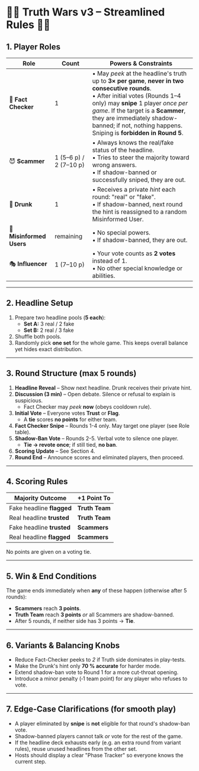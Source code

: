 # 🕵️‍♂️ Truth Wars v3 – Streamlined Rules 🕵️‍♀️
## 1. Player Roles

| Role | Count | Powers & Constraints |
|------|-------|----------------------|
| 🧠 **Fact Checker** | 1 | • May *peek* at the headline's truth up to **3× per game**, **never in two consecutive rounds**.<br/>• After initial votes (Rounds 1–4 only) may **snipe** 1 player *once per game*.  If the target is a **Scammer**, they are immediately shadow-banned; if not, nothing happens.  Sniping is **forbidden in Round 5**. |
| 😈 **Scammer** | 1 (5–6 p) / 2 (7–10 p) | • Always knows the real/fake status of the headline.<br/>• Tries to steer the majority toward wrong answers.<br/>• If shadow-banned or successfully sniped, they are out. |
| 🧍 **Drunk** | 1 | • Receives a private *hint* each round: "real" or "fake".<br/>• If shadow-banned, next round the hint is reassigned to a random Misinformed User. |
| 🧍 **Misinformed Users** | remaining | • No special powers.<br/>• If shadow-banned, they are out. |
| 🎭 **Influencer** | 1 (7–10 p) | • Your vote counts as **2 votes** instead of 1.<br/>• No other special knowledge or abilities. |

---

## 2. Headline Setup

1. Prepare two headline pools (**5 each**):
   * **Set A:** 3 real / 2 fake
   * **Set B:** 2 real / 3 fake
2. Shuffle both pools.
3. Randomly pick **one set** for the whole game.  This keeps overall balance yet hides exact distribution.

---

## 3. Round Structure (max 5 rounds)

1. **Headline Reveal** – Show next headline.  Drunk receives their private hint.
2. **Discussion (3 min)** – Open debate.  Silence or refusal to explain is suspicious.
   * Fact Checker may *peek* **now** (obeys cooldown rule).
3. **Initial Vote** – Everyone votes **Trust** or **Flag**.
   * A **tie** scores **no points** for either team.
4. **Fact Checker Snipe** – Rounds 1-4 only.  May target one player (see Role table).
5. **Shadow-Ban Vote** – Rounds 2-5.  Verbal vote to silence one player.
   * **Tie → revote once**; if still tied, **no ban**.
6. **Scoring Update** – See Section 4.
7. **Round End** – Announce scores and eliminated players, then proceed.

---

## 4. Scoring Rules

| Majority Outcome | +1 Point To |
|------------------|-------------|
| Fake headline **flagged** | **Truth Team** |
| Real headline **trusted** | **Truth Team** |
| Fake headline **trusted** | **Scammers** |
| Real headline **flagged** | **Scammers** |

No points are given on a voting tie.

---

## 5. Win & End Conditions

The game ends immediately when **any** of these happen (otherwise after 5 rounds):

* **Scammers** reach **3 points**.
* **Truth Team** reach **3 points** *or* all Scammers are shadow-banned.
* After 5 rounds, if neither side has 3 points → **Tie**.

---

## 6. Variants & Balancing Knobs

* Reduce Fact-Checker peeks to *2* if Truth side dominates in play-tests.
* Make the Drunk's hint only **70 % accurate** for harder mode.
* Extend shadow-ban vote to Round 1 for a more cut-throat opening.
* Introduce a minor penalty (‐1 team point) for any player who refuses to vote.

---

## 7. Edge-Case Clarifications (for smooth play)

* A player eliminated by **snipe** is **not** eligible for that round's shadow-ban vote.
* Shadow-banned players cannot talk *or* vote for the rest of the game.
* If the headline deck exhausts early (e.g. an extra round from variant rules), reuse unused headlines from the other set.
* Hosts should display a clear "Phase Tracker" so everyone knows the current step. 